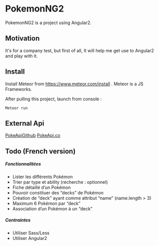 # PokemonNG2

PokemonNG2 is a project using Angular2.

## Motivation

It's for a company test, but first of all, It will help me get use to Angular2 and play with it.

## Install

Install Meteor from https://www.meteor.com/install . Meteor is a JS Frameworks.

After pulling this project, launch from console :  

```
Meteor run
```

## External Api

[PokeApiGithub](https://github.com/PokeAPI/pokeapi)
[PokeApi.co](https://pokeapi.co/)

## Todo (French version)

##### Fonctionnalitées

- Lister les différents Pokémon
- Trier par type et ability (recherche : optionnel)
- Fiche détaillé d’un Pokémon
- Pouvoir constituer des “decks” de Pokémon
- Création de “deck” ayant comme attribut “name” (name.length > 3)
- Maximum 6 Pokémon par “deck”
- Association d’un Pokémon à un “deck”    

##### Contraintes

- Utiliser Sass/Less
- Utiliser Angular2
